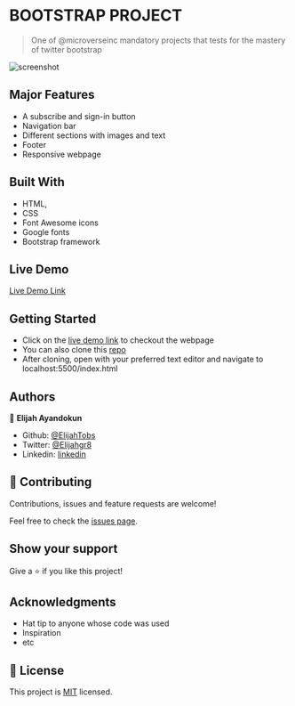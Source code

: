 # BOOTSTRAP PROJECT

> One of @microverseinc mandatory projects that tests for the mastery of twitter bootstrap

![screenshot](/screenshot.png)

## Major Features

- A subscribe and sign-in button
- Navigation bar
- Different sections with images and text
- Footer
- Responsive webpage

## Built With

- HTML,
- CSS
- Font Awesome icons
- Google fonts
- Bootstrap framework

## Live Demo

[Live Demo Link](https://raw.githack.com/ElijahTobs/Newsweek-clone/project/index.html)

## Getting Started

- Click on the [live demo link](https://raw.githack.com/ElijahTobs/Newsweek-clone/project/index.html) to checkout the webpage
- You can also clone this [repo](https://github.com/ElijahTobs/Newsweek-clone)
- After cloning, open with your preferred text editor and navigate to localhost:5500/index.html

## Authors

👤 **Elijah Ayandokun**

- Github: [@ElijahTobs](https://github.com/ElijahTobs)
- Twitter: [@Elijahgr8](https://twitter.com/Elijahgr8)
- Linkedin: [linkedin](https://linkedin.com/in/ayandokunelijah)

## 🤝 Contributing

Contributions, issues and feature requests are welcome!

Feel free to check the [issues page](issues/).

## Show your support

Give a ⭐️ if you like this project!

## Acknowledgments

- Hat tip to anyone whose code was used
- Inspiration
- etc

## 📝 License

This project is [MIT](lic.url) licensed.
